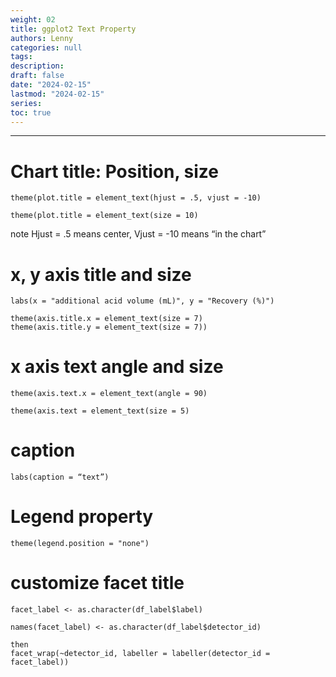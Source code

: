```yaml
---
weight: 02
title: ggplot2 Text Property
authors: Lenny
categories: null
tags: 
description: 
draft: false
date: "2024-02-15"
lastmod: "2024-02-15"
series:
toc: true
---
```



<!--more-->
---

# Chart title: Position, size

```
theme(plot.title = element_text(hjust = .5, vjust = -10)

theme(plot.title = element_text(size = 10)
```
note <label for="note" class="margin-toggle sidenote-number"></label><span class="sidenote">Hjust = .5 means center, Vjust = -10 means “in the chart” </span>


# x, y axis title and size

```
labs(x = "additional acid volume (mL)", y = "Recovery (%)")

theme(axis.title.x = element_text(size = 7)
theme(axis.title.y = element_text(size = 7))
```


# x axis text angle and size 

```
theme(axis.text.x = element_text(angle = 90)

theme(axis.text = element_text(size = 5)
```

# caption

```
labs(caption = “text”)
```



# Legend property
```
theme(legend.position = "none")
```

#  customize facet title
```
facet_label <- as.character(df_label$label)

names(facet_label) <- as.character(df_label$detector_id)

then
facet_wrap(~detector_id, labeller = labeller(detector_id = facet_label))
```





